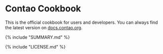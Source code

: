 # Contao Cookbook

This is the official cookbook for users and developers. You can always find 
the latest version on [docs.contao.org](https://docs.contao.org/).


{% include "SUMMARY.md" %}

{% include "LICENSE.md" %}
